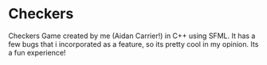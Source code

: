 # Checkers
Checkers Game created by me (Aidan Carrier!) in C++ using SFML.
It has a few bugs that i incorporated as a feature, so its pretty cool in my opinion. 
Its a fun experience!
